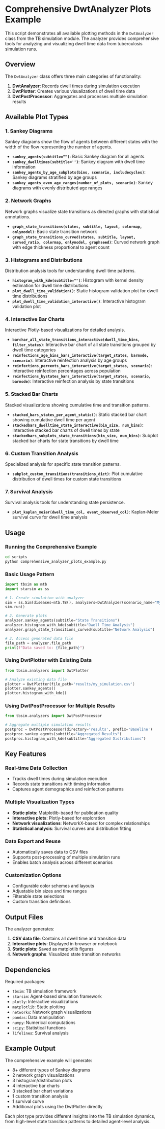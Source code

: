 # Comprehensive DwtAnalyzer Plots Example

This script demonstrates all available plotting methods in the `DwtAnalyzer` class from the TB simulation module. The analyzer provides comprehensive tools for analyzing and visualizing dwell time data from tuberculosis simulation runs.

## Overview

The `DwtAnalyzer` class offers three main categories of functionality:

1. **DwtAnalyzer**: Records dwell times during simulation execution
2. **DwtPlotter**: Creates various visualizations of dwell time data  
3. **DwtPostProcessor**: Aggregates and processes multiple simulation results

## Available Plot Types

### 1. Sankey Diagrams
Sankey diagrams show the flow of agents between different states with the width of the flow representing the number of agents.

- **`sankey_agents(subtitle="")`**: Basic Sankey diagram for all agents
- **`sankey_dwelltimes(subtitle='')`**: Sankey diagram with dwell time information
- **`sankey_agents_by_age_subplots(bins, scenario, includecycles)`**: Sankey diagrams stratified by age groups
- **`sankey_agents_even_age_ranges(number_of_plots, scenario)`**: Sankey diagrams with evenly distributed age ranges

### 2. Network Graphs
Network graphs visualize state transitions as directed graphs with statistical annotations.

- **`graph_state_transitions(states, subtitle, layout, colormap, onlymodel)`**: Basic state transition network
- **`graph_state_transitions_curved(states, subtitle, layout, curved_ratio, colormap, onlymodel, graphseed)`**: Curved network graph with edge thickness proportional to agent count

### 3. Histograms and Distributions
Distribution analysis tools for understanding dwell time patterns.

- **`histogram_with_kde(subtitle="")`**: Histogram with kernel density estimation for dwell time distributions
- **`plot_dwell_time_validation()`**: Static histogram validation plot for dwell time distributions
- **`plot_dwell_time_validation_interactive()`**: Interactive histogram validation plot

### 4. Interactive Bar Charts
Interactive Plotly-based visualizations for detailed analysis.

- **`barchar_all_state_transitions_interactive(dwell_time_bins, filter_states)`**: Interactive bar chart of all state transitions grouped by dwell time categories
- **`reinfections_age_bins_bars_interactive(target_states, barmode, scenario)`**: Interactive reinfection analysis by age groups
- **`reinfections_percents_bars_interactive(target_states, scenario)`**: Interactive reinfection percentages across population
- **`reinfections_bystates_bars_interactive(target_states, scenario, barmode)`**: Interactive reinfection analysis by state transitions

### 5. Stacked Bar Charts
Stacked visualizations showing cumulative time and transition patterns.

- **`stacked_bars_states_per_agent_static()`**: Static stacked bar chart showing cumulative dwell time per agent
- **`stackedbars_dwelltime_state_interactive(bin_size, num_bins)`**: Interactive stacked bar charts of dwell times by state
- **`stackedbars_subplots_state_transitions(bin_size, num_bins)`**: Subplot stacked bar charts for state transitions by dwell time

### 6. Custom Transition Analysis
Specialized analysis for specific state transition patterns.

- **`subplot_custom_transitions(transitions_dict)`**: Plot cumulative distribution of dwell times for custom state transitions

### 7. Survival Analysis
Survival analysis tools for understanding state persistence.

- **`plot_kaplan_meier(dwell_time_col, event_observed_col)`**: Kaplan-Meier survival curve for dwell time analysis

## Usage

### Running the Comprehensive Example

```bash
cd scripts
python comprehensive_analyzer_plots_example.py
```

### Basic Usage Pattern

```python
import tbsim as mtb
import starsim as ss

# 1. Create simulation with analyzer
sim = ss.Sim(diseases=mtb.TB(), analyzers=DwtAnalyzer(scenario_name="My Analysis"), pars=dict(dt = ss.days(7), start = ss.date('1940'), stop = ss.date('2010')))
sim.run()

# 2. Generate plots
analyzer.sankey_agents(subtitle="State Transitions")
analyzer.histogram_with_kde(subtitle="Dwell Time Analysis")
analyzer.graph_state_transitions_curved(subtitle="Network Analysis")

# 3. Access generated data file
file_path = analyzer.file_path
print(f"Data saved to: {file_path}")
```

### Using DwtPlotter with Existing Data

```python
from tbsim.analyzers import DwtPlotter

# Analyze existing data file
plotter = DwtPlotter(file_path='results/my_simulation.csv')
plotter.sankey_agents()
plotter.histogram_with_kde()
```

### Using DwtPostProcessor for Multiple Results

```python
from tbsim.analyzers import DwtPostProcessor

# Aggregate multiple simulation results
postproc = DwtPostProcessor(directory='results', prefix='Baseline')
postproc.sankey_agents(subtitle="Aggregated Results")
postproc.histogram_with_kde(subtitle="Aggregated Distributions")
```

## Key Features

### Real-time Data Collection
- Tracks dwell times during simulation execution
- Records state transitions with timing information
- Captures agent demographics and reinfection patterns

### Multiple Visualization Types
- **Static plots**: Matplotlib-based for publication quality
- **Interactive plots**: Plotly-based for exploration
- **Network visualizations**: NetworkX-based for complex relationships
- **Statistical analysis**: Survival curves and distribution fitting

### Data Export and Reuse
- Automatically saves data to CSV files
- Supports post-processing of multiple simulation runs
- Enables batch analysis across different scenarios

### Customization Options
- Configurable color schemes and layouts
- Adjustable bin sizes and time ranges
- Filterable state selections
- Custom transition definitions

## Output Files

The analyzer generates:
1. **CSV data file**: Contains all dwell time and transition data
2. **Interactive plots**: Displayed in browser or notebook
3. **Static plots**: Saved as matplotlib figures
4. **Network graphs**: Visualized state transition networks

## Dependencies

Required packages:
- `tbsim`: TB simulation framework
- `starsim`: Agent-based simulation framework
- `plotly`: Interactive visualizations
- `matplotlib`: Static plotting
- `networkx`: Network graph visualizations
- `pandas`: Data manipulation
- `numpy`: Numerical computations
- `scipy`: Statistical functions
- `lifelines`: Survival analysis

## Example Output

The comprehensive example will generate:
- 8+ different types of Sankey diagrams
- 2 network graph visualizations
- 3 histogram/distribution plots
- 4 interactive bar charts
- 3 stacked bar chart variations
- 1 custom transition analysis
- 1 survival curve
- Additional plots using the DwtPlotter directly

Each plot type provides different insights into the TB simulation dynamics, from high-level state transition patterns to detailed agent-level analysis. 
